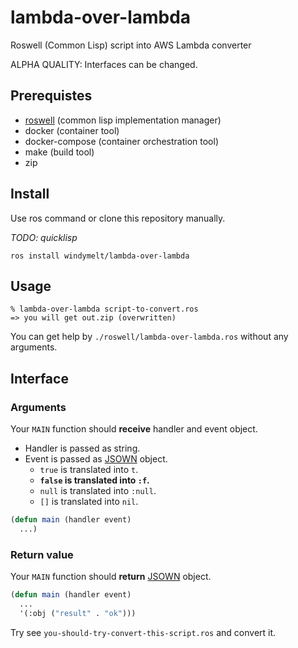 # lambda-over-lambda
Roswell (Common Lisp) script into AWS Lambda converter

ALPHA QUALITY: Interfaces can be changed.

## Prerequistes

- [roswell](https://github.com/roswell/roswell) (common lisp implementation manager)
- docker (container tool)
- docker-compose (container orchestration tool)
- make (build tool)
- zip

## Install

Use ros command or clone this repository manually.

_TODO: quicklisp_

```shell
ros install windymelt/lambda-over-lambda
```

## Usage

```shell
% lambda-over-lambda script-to-convert.ros
=> you will get out.zip (overwritten)
```

You can get help by `./roswell/lambda-over-lambda.ros` without any arguments.

## Interface

### Arguments

Your `MAIN` function should **receive** handler and event object.

- Handler is passed as string.
- Event is passed as [JSOWN](https://github.com/madnificent/jsown) object.
  - `true` is translated into `t`.
  - **`false` is translated into `:f`.**
  - `null` is translated into `:null`.
  - `[]` is translated into `nil`.

```lisp
(defun main (handler event)
  ...)
```

### Return value

Your `MAIN` function should **return** [JSOWN](https://github.com/madnificent/jsown) object.

```lisp
(defun main (handler event)
  ...
  '(:obj ("result" . "ok")))
```

Try see `you-should-try-convert-this-script.ros` and convert it.
